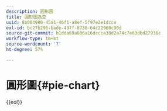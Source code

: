 ```yaml
---
description: 圓形圖
title: 圓形圖為空
uuid: 8b004980-45a1-46f1-a8ef-5f97e2e1dcce
exl-id: bc27b296-bade-497f-8738-64c22960c90d
source-git-commit: b1dda69a606a16dccca30d2a74c7e63dbd27936c
workflow-type: tm+mt
source-wordcount: '7'
ht-degree: 57%

---
```


# 圓形圖{#pie-chart}

{{eol}}
